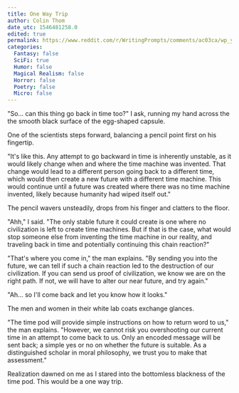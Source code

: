 ```yaml
---
title: One Way Trip
author: Colin Thom
date_utc: 1546481258.0
edited: true
permalink: https://www.reddit.com/r/WritingPrompts/comments/ac03ca/wp_you_have_a_time_machine_which_can_only_go_into/
categories:
  Fantasy: false
  SciFi: true
  Humor: false
  Magical Realism: false
  Horror: false
  Poetry: false
  Micro: false
---
```

"So... can this thing go back in time too?" I ask, running my hand across the the smooth black surface of the egg-shaped capsule.
  
One of the scientists steps forward, balancing a pencil point first on his fingertip.

"It's like this. Any attempt to go backward in time is inherently unstable, as it would likely change when and where the time machine was invented. That change would lead to a different person going back to a different time, which would then create a new future with a different time machine. This would continue until a future was created where there was no time machine invented, likely because humanity had wiped itself out."

The pencil wavers unsteadily, drops from his finger and clatters to the floor.

"Ahh," I said. "The only stable future it could create is one where no civilization is left to create time machines. But if that is the case, what would stop someone else from inventing the time machine in our reality, and traveling back in time and potentially continuing this chain reaction?"

"That's where you come in," the man explains. "By sending you into the future, we can tell if such a chain reaction led to the destruction of our civilization. If you can send us proof of civilization, we know we are on the right path. If not, we will have to alter our near future, and try again."

"Ah... so I'll come back and let you know how it looks."

The men and women in their white lab coats exchange glances.

"The time pod will provide simple instructions on how to return word to us," the man explains. "However, we cannot risk you overshooting our current time in an attempt to come back to us. Only an encoded message will be sent back; a simple yes or no on whether the future is suitable. As a distinguished scholar in moral philosophy, we trust you to make that assessment."

Realization dawned on me as I stared into the bottomless blackness of the time pod. This would be a one way trip.
